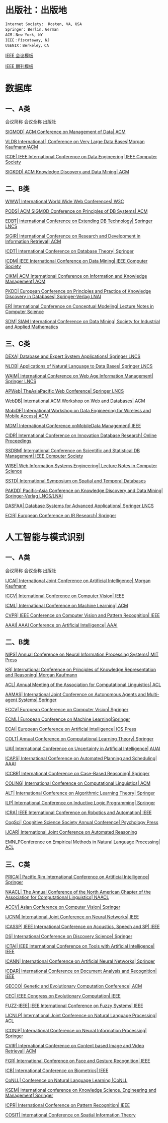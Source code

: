 # 出版社：出版地
    Internet Society:  Rosten, VA, USA
    Springer: Berlin，German
    ACM：New York, NY
    IEEE：Piscataway, NJ
    USENIX：Berkeley，CA

[IEEE 会议模板](https://www.ieee.org/conferences/publishing/templates.html)

[IEEE 期刊模板](https://journals.ieeeauthorcenter.ieee.org/create-your-ieee-article/authoring-tools-and-templates/ieee-article-templates/)

# 数据库 

## 一、A类

会议简称   会议全称  出版社

[SIGMOD| ACM Conference on Management of Data| ACM](http://www.sigmod.org)

[VLDB International | Conference on Very Large Data Bases|Morgan Kaufmann/ACM](http://www.vldb.org)

[ICDE| IEEE International Conference on Data Engineering| IEEE Computer Society](http://www.icde.org/)

[SIGKDD| ACM Knowledge Discovery and Data Mining| ACM](http://www.acm.org/sigkdd/)

 
## 二、B类

[WWW| International World Wide Web Conferences| W3C](http://www.informatik.uni-trier.de/~ley/db/conf/www/index.html)

[PODS| ACM SIGMOD Conference on Principles of DB Systems| ACM](http://www.informatik.uni-trier.de/~ley/db/conf/icde/)

[EDBT| International Conference on Extending DB Technology| Springer  LNCS](http://www.edbt.org/)

[SIGIR| International Conference on Research and Development in Information Retrieval| ACM](http://www.acm.org/sigir/)

[ICDT| International Conference on Database Theory| Springer](http://alpha.uhasselt.be/~lucp1080/icdt/)

[ICDM| IEEE International Conference on Data Mining| IEEE Computer Society](http://www.cs.uvm.edu/~icdm/)

[CIKM| ACM International Conference on Information and Knowledge Management| ACM](http://www.cikm.org/)

[PKDD| European Conference on Principles and Practice of Knowledge Discovery in Databases| Springer-Verlag LNAI](http://www.ecmlpkdd2008.org/)

[ER| International Conference on Conceptual Modeling| Lecture Notes in Computer Science](http://www.er.byu.edu/)

[SDM| SIAM International Conference on Data Mining| Society for Industrial and Applied Mathematics](http://www.siam.org/)

 

## 三、C类

[DEXA| Database and Expert System Applications| Springer LNCS](http://www.dexa.org/)

[NLDB| Applications of Natural Language to Data Bases| Springer LNCS](http://www.nldb.org/)

[WAIM| International Conference on Web Age Information Management| Springer LNCS](http://www.informatik.uni-trier.de/~ley/db/conf/waim/index.html)

[APWeb| TheAsiaPacific Web Conference| Springer LNCS](http://www.informatik.uni-trier.de/~ley/db/conf/apweb/index.html)

[WebDB| International ACM Workshop on Web and Databases| ACM](http://webdb2008.como.polimi.it/)

[MobiDE| International Workshop on Data Engineering for Wireless and Mobile Access| ACM](http://www.cs.fsu.edu/mobide09/)

[MDM| International Conference onMobileData Management| IEEE](http://adslab.cs.nctu.edu.tw/mdm2009/)

[CIDR| International Conference on Innovation Database Research| Online Proceedings](http://www.cidrdb.org/)

[SSDBM| International Conference on Scientific and Statistical DB Management| IEEE Computer Society](http://www.ssdbm.org/)

[WISE| Web Information Systems Engineering| Lecture Notes in Computer Science](http://www.informatik.uni-trier.de/~ley/db/conf/wise/index.html)

[SSTD| International Symposium on Spatial and Temporal Databases](http:www.informatik.uni-trier.de/~ley/db/conf/ssd/index.html)

[PAKDD| Pacific-Asia Conference on Knowledge Discovery and Data Mining| Springer-Verlag LNCS/LNAI](http://www.informatik.uni-trier.de/~ley/db/conf/pakdd/index.html)

[ DASFAA| Database Systems for Advanced Applications| Springer  LNCS](http://www.informatik.uni-trier.de/~ley/db/conf/dasfaa/index.html)

[ ECIR| European Conference on IR Research| Springer](http://ecir2007.fub.it/)

 

 

# 人工智能与模式识别

## 一、A类

会议简称  会议全称   出版社

[IJCAI| International Joint Conference on Artificial Intelligence| Morgan Kaufmann](http://www.ijcai.org)

[ICCV| International Conference on Computer Vision| IEEE](http://iccv2007.rutgers.edu/)

[ICML| International Conference on Machine Learning| ACM](http://oregonstate.edu/conferences/icml2007/)

[CVPR| IEEE Conference on Computer Vision and Pattern Recognition| IEEE](http://www.cvpr.org/)

[AAAI| AAAI Conference on Artificial Intelligence| AAAI](http://www.aaai.org)

 

## 二、B类

[NIPS| Annual Conference on Neural Information Processing Systems| MIT Press](http://www.nips.cc)

[KR| International Conference on Principles of Knowledge Representation and Reasoning| Morgan Kaufmann](http://www.kr.org/)

[ACL| Annual Meeting of the Association for Computational Linguistics| ACL](http://www.aclweb.org/)

[AAMAS| International Joint Conference on Autonomous Agents and Multi-agent Systems| Springer](http://www.aamas2007.org/)

[ECCV| European Conference on Computer Vision| Springer](http://eccv2008.inrialpes.fr/)

[ECML| European Conference on Machine Learning|Springer](http://www.ecmlpkdd2008.org)

[ECAI| European Conference on Artificial Intelligence| IOS Press](http://www.ece.upatras.gr/ecai2008/)

[COLT| Annual Conference on Computational Learning Theory| Springer](http://www.learningtheory.org/colt2007/)

[UAI| International Conference on Uncertainty in Artificial Intelligence| AUAI](http://auai.org/)

[ICAPS| International Conference on Automated Planning and Scheduling| AAAI](http://icaps07.icaps-conference.org/)

[ICCBR| International Conference on Case-Based Reasoning| Springer](http://www.iccbr.org/)

[COLING| International Conference on Computational Linguistics| ACM](http://www.coling2008.org.uk/)

[ALT| International Conference on Algorithmic Learning Theory| Springer](http://www-alg.ist.hokudai.ac.jp/~thomas/ALT07/alt07.jhtml)

[ILP| International Conference on Inductive Logic Programming| Springer](http://oregonstate.edu/conferences/ilp2007/)

[ICRA| IEEE International Conference on Robotics and Automation| IEEE](http://www.icra07.org/)

[CogSci| Cognitive Science Society Annual Conference| Psychology Press](http://www.cognitivesciencesociety.org/cogsci.html)

[IJCAR| International Joint Conference on Automated Reasoning]()

[EMNLPConference on Empirical Methods in Natural Language Processing| ACL](http://www.cs.jhu.edu/~yarowsky/SIGDAT/emnlp06.html)

 

## 三、C类

[PRICAI| Pacific Rim International Conference on Artificial Intelligence| Springer](http://www.pricai.org/)

[NAACL| The Annual Conference of the North American Chapter of the Association for Computational Linguistics| NAACL](http://www.cs.rochester.edu/meetings/hlt-naacl07/)

[ACCV| Asian Conference on Computer Vision| Springer](http://www.am.sanken.osaka-u.ac.jp/ACCV2007/)

[IJCNN| International Joint Conference on Neural Networks| IEEE](http://www.ijcnn2007.org/)

[ICASSP| IEEE International Conference on Acoustics, Speech and SP| IEEE](http://www.icassp2007.org/)

[DS| International Conference on Discovery Science| Springer](http://www.i.kyushu-u.ac.jp/~ds07/)

[ICTAI| IEEE International Conference on Tools with Artificial Intelligence| IEEE](http://ictai07.ceid.upatras.gr/)

[ICANN| International Conference on Artificial Neural Networks| Springer](http://www.icann2007.org/)

[ICDAR| International Conference on Document Analysis and Recognition| IEEE](http://www.icdar2007.org/)

[GECCO| Genetic and Evolutionary Computation Conference| ACM](http://www.sigevo.org/gecco-2006/index.html)

[CEC| IEEE Congress on Evolutionary Computation| IEEE](http://cec2007.nus.edu.sg/)

[FUZZ-IEEE| IEEE International Conference on Fuzzy Systems| IEEE](http://www.fuzzieee2007.org/)

[IJCNLP| International Joint Conference on Natural Language Processing| ACL](http://www.ijcnlp2008.org/)

[ICONIP| International Conference on Neural Information Processing| Springer](http://www.iconip07.org/)

[CVIR| International Conference on Content based Image and Video Retrieval| ACM]()

 

[FGR| International Conference on Face and Gesture Recognition| IEEE]()


[ICB| International Conference on Biometrics| IEEE]()

[CoNLL| Conference on Natural Language Learning |CoNLL](http://www.cnts.ua.ac.be/conll2007/)

[KSEM| International conference on Knowledge Science, Engineering and Management| Springer](http://www.deakin.edu.au/scitech/eit/ksem07/)

[ICPR| International Conference on Pattern Recognition| IEEE](www.icpr2008.org/)

[COSIT| International Conference on Spatial Information Theory]()
